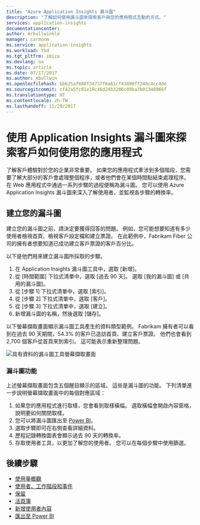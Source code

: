 ```yaml
---
title: "Azure Application Insights 漏斗圖"
description: "了解如何使用漏斗圖來探索客戶與您的應用程式互動的方式。"
services: application-insights
documentationcenter: 
author: mrbullwinkle
manager: carmonm
ms.service: application-insights
ms.workload: tbd
ms.tgt_pltfrm: ibiza
ms.devlang: na
ms.topic: article
ms.date: 07/17/2017
ms.author: mbullwin
ms.openlocfilehash: bbb25af888f34737f6a61cf43890ff248c4cc4de
ms.sourcegitcommit: cf42a5fc01e19c46d24b3206c09ba3b01348966f
ms.translationtype: HT
ms.contentlocale: zh-TW
ms.lasthandoff: 11/29/2017
---
```

# <a name="discover-how-customers-are-using-your-application-with-application-insights-funnels"></a>使用 Application Insights 漏斗圖來探索客戶如何使用您的應用程式

了解客戶體驗對於您的企業非常重要。 如果您的應用程式牽涉到多個階段，您需要了解大部分的客戶會處理整個程序，或者他們會在某個時間點結束處理程序。 在 Web 應用程式中通過一系列步驟的過程便稱為漏斗圖。 您可以使用 Azure Application Insights 漏斗圖來深入了解使用者，並監視各步驟的轉換率。 

## <a name="create-your-funnel"></a>建立您的漏斗圖
建立您的漏斗圖之前，請決定要獲得回答的問題。 例如，您可能想要知道有多少使用者檢視首頁、檢視客戶設定檔和建立票證。 在此範例中，Fabrikam Fiber 公司的擁有者想要知道已成功建立客戶票證的客戶百分比。

以下是他們用來建立漏斗圖所採取的步驟。

1. 在 Application Insights 漏斗圖工具中，選取 [新增]。
1. 從 [時間範圍] 下拉式清單中，選取 [過去 90 天]。 選取 [我的漏斗圖] 或 [共用的漏斗圖]。
1. 從 [步驟 1] 下拉式清單中，選取 [索引]。 
1. 從 [步驟 2] 下拉式清單中，選取 [客戶]。
1. 從 [步驟 3] 下拉式清單中，選取 [建立]。
1. 新增漏斗圖的名稱，然後選取 [儲存]。

以下螢幕擷取畫面顯示漏斗圖工具產生的資料類型範例。 Fabrikam 擁有者可以看到在過去 90 天期間，54.3% 的客戶已造訪首頁、建立客戶票證。 他們也會看到 2,700 個客戶從首頁來到索引。 這可能表示重新整理問題。


![具有資料的漏斗圖工具螢幕擷取畫面](./media/app-insights-understand-usage-patterns/funnel1.png)

### <a name="funnels-features"></a>漏斗圖功能
上述螢幕擷取畫面包含五個醒目顯示的區域。 這些是漏斗圖的功能。 下列清單進一步說明螢幕擷取畫面中的每個對應區域：
1. 如果您的應用程式進行取樣，您會看到取樣橫幅。 選取橫幅會開啟內容窗格，說明要如何關閉取樣。 
2. 您可以將漏斗圖匯出至 [Power BI](app-insights-export-power-bi.md)。
3. 選取步驟即可在右側查看詳細資料。 
4. 歷程記錄轉換圖表會顯示過去 90 天的轉換率。 
5. 存取使用者工具，以更加了解您的使用者。 您可以在每個步驟中使用篩選。 

## <a name="next-steps"></a>後續步驟
  * [使用量概觀](app-insights-usage-overview.md)
  * [使用者、工作階段和事件](app-insights-usage-segmentation.md)
  * [保留](app-insights-usage-retention.md)
  * [活頁簿](app-insights-usage-workbooks.md)
  * [新增使用者內容](app-insights-usage-send-user-context.md)
  * [匯出至 Power BI](app-insights-export-power-bi.md)

